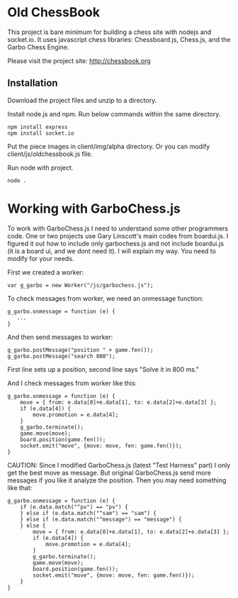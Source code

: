 # Old ChessBook

This project is bare minimum for building a chess site with nodejs and socket.io.
It uses javascript chess libraries: Chessboard.js, Chess.js, and the Garbo Chess Engine.

Please visit the project site: http://chessbook.org

## Installation

Download the project files and unzip to a directory.

Install node.js and npm. Run below commands within the same directory.

    npm install express
    npm install socket.io
    
Put the piece images in client/img/alpha directory. Or you can modify client/js/oldchessbook.js file.

Run node with project.
    
    node .

# Working with GarboChess.js

To work with GarboChess.js I need to understand some other programmers code. One or two projects use Gary Linscott's 
main codes from boardui.js. I figured it out how to include only garbochess.js and not include boardui.js (it is a board ui, and we dont need it). I will explain my way. You need to modify for your needs.

First we created a worker:

    var g_garbo = new Worker("/js/garbochess.js");

To check messages from worker, we need an onmessage function:

    g_garbo.onmessage = function (e) {
       ...
    }

And then send messages to worker:

    g_garbo.postMessage("position " + game.fen());
    g_garbo.postMessage("search 800");
    
First line sets up a position, second line says "Solve it in 800 ms."

And I check messages from worker like this:

    g_garbo.onmessage = function (e) {
        move = { from: e.data[0]+e.data[1], to: e.data[2]+e.data[3] };
        if (e.data[4]) {
            move.promotion = e.data[4];
        }
        g_garbo.terminate();
        game.move(move);
        board.position(game.fen());
        socket.emit("move", {move: move, fen: game.fen()});
    }

CAUTION: Since I modified GarboChess.js (latest "Test Harness" part) I only get the best move as message.
But original GarboChess.js send more messages if you like it analyze the position. Then you may need something like that:

    g_garbo.onmessage = function (e) {
        if (e.data.match("^pv") == "pv") {
        } else if (e.data.match("^sam") == "sam") {
        } else if (e.data.match("^message") == "message") {
        } else {
            move = { from: e.data[0]+e.data[1], to: e.data[2]+e.data[3] };
            if (e.data[4]) {
                move.promotion = e.data[4];
            }
            g_garbo.terminate();
            game.move(move);
            board.position(game.fen());
            socket.emit("move", {move: move, fen: game.fen()});
        }        
    }

